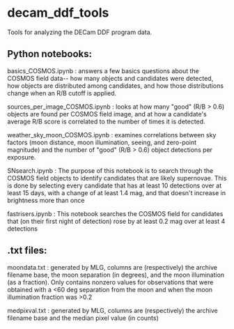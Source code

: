 # decam_ddf_tools
Tools for analyzing the DECam DDF program data.

## Python notebooks:

basics_COSMOS.ipynb : answers a few basics questions about the COSMOS field data-- how many objects and candidates were detected, how objects are distributed among candidates, and how those distributions change when an R/B cutoff is applied.

sources_per_image_COSMOS.ipynb : looks at how many "good" (R/B > 0.6) objects are found per COSMOS field image, and at how a candidate's average R/B score is correlated to the number of times it is detected.

weather_sky_moon_COSMOS.ipynb : examines correlations between sky factors (moon distance, moon illumination, seeing, and zero-point magnitude) and the number of "good" (R/B > 0.6) object detections per exposure.

SNsearch.ipynb : The purpose of this notebook is to search through the COSMOS field objects to identify candidates that are likely supernovae. This is done by selecting every candidate that has at least 10 detections over at least 15 days, with a change of at least 1.4 mag, and that doesn't increase in brightness more than once

fastrisers.ipynb : This notebook searches the COSMOS field for candidates that (on their first night of detection) rose by at least 0.2 mag over at least 4 detections


## .txt files:

moondata.txt : generated by MLG, columns are (respectively) the archive filename base, the moon separation (in degrees), and the moon illumination (as a fraction). Only contains nonzero values for observations that were obtained with a <60 deg separation from the moon and when the moon illumination fraction was >0.2

medpixval.txt : generated by MLG, columns are (respectively) the archive filename base and the median pixel value (in counts)